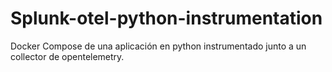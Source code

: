 # Splunk-otel-python-instrumentation
Docker Compose de una aplicación en python instrumentado junto a un collector de opentelemetry.
